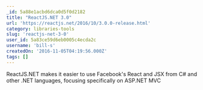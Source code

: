 ```yaml
---
_id: 5a88e1acbd6dca0d5f0d2182
title: "ReactJS.NET 3.0"
url: 'https://reactjs.net/2016/10/3.0.0-release.html'
category: libraries-tools
slug: 'reactjs-net-3-0'
user_id: 5a83ce59d6eb0005c4ecda2c
username: 'bill-s'
createdOn: '2016-11-05T04:19:56.000Z'
tags: []
---
```


ReactJS.NET makes it easier to use Facebook's React and JSX from C# and other .NET languages, focusing specifically on ASP.NET MVC
